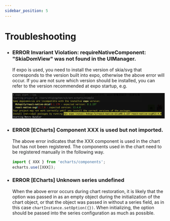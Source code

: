 ```yaml
---
sidebar_position: 5
---
```


# Troubleshooting

<!-- - ### skia/svg 版本与 expo 内置版本对应 -->

- ### ERROR Invariant Violation: requireNativeComponent: "SkiaDomView" was not found in the UIManager.

  If expo is used, you need to install the version of skia/svg that corresponds to the version built into expo, otherwise the above error will occur. If you are not sure which version should be installed, you can refer to the version recommended at expo startup, e.g.

  !["SkiaDomView" was not found](./require-native-component.png)

<!-- 组件未注册 -->

- ### ERROR [ECharts] Component XXX is used but not imported.

  The above error indicates that the XXX component is used in the chart but has not been registered. The components used in the chart need to be registered manually in the following way.

  ```js
  import { XXX } from 'echarts/components';
  echarts.use([XXX]);
  ```

<!-- ### 初始化时没有series -->

- ### ERROR [ECharts] Unknown series undefined
  When the above error occurs during chart restoration, it is likely that the option was passed in as an empty object during the initialization of the chart object, or that the object was passed in without a series field, as in this case `chartInstance.setOption({})`. When initializing, the option should be passed into the series configuration as much as possible.
